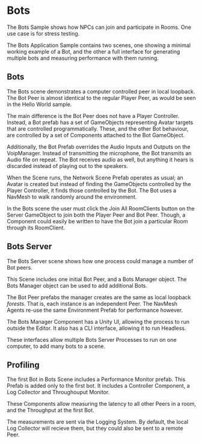 # Bots

The Bots Sample shows how NPCs can join and participate in Rooms. One use case is for stress testing.

The Bots Application Sample contains two scenes, one showing a minimal working example of a Bot, and the other a full interface for generating multiple bots and measuring performance with them running.

## Bots

The Bots scene demonstrates a computer controlled peer in local loopback. The Bot Peer is almost identical to the regular Player Peer, as would be seen in the Hello World sample.

The main difference is the Bot Peer does not have a Player Controller. Instead, a Bot prefab has a set of GameObjects representing Avatar targets that are controlled programmatically. These, and the other Bot behaviour, are controlled by a set of Components attached to the Bot GameObject.

Additionally, the Bot Prefab overrides the Audio Inputs and Outputs on the VoipManager. Instead of transmitting the microphone, the Bot transmits an Audio file on repeat. The Bot receives audio as well, but anything it hears is discarded instead of playing out to the speakers.

When the Scene runs, the Network Scene Prefab operates as usual; an Avatar is created but instead of finding the GameObjects controlled by the Player Controller, it finds those controlled by the Bot. The Bot uses a NavMesh to walk randomly around the environment.

In the Bots scene the user must click the Join All RoomClients button on the Server GameObject to join both the Player Peer and Bot Peer.
Though, a Component could easily be written to have the Bot join a particular Room through its RoomClient.

## Bots Server

The Bots Server scene shows how one process could manage a number of Bot peers. 

This Scene includes one initial Bot Peer, and a Bots Manager object. The Bots Manager object can be used to add additional Bots. 

The Bot Peer prefabs the manager creates are the same as local loopback _forests_. That is, each instance is an independent Peer. The NavMesh Agents re-use the same Environment Prefab for performance however.

The Bots Manager Component has a Unity UI, allowing the process to run outside the Editor. It also has a CLI interface, allowing it to run Headless.

These interfaces allow multiple Bots Server Processes to run on one computer, to add many bots to a scene.

## Profiling

The first Bot in Bots Scene includes a Performance Monitor prefab. This Prefab is added only to the first bot. It includes a Controller Component, a Log Collector and Throughouput Monitor. 

These Components allow measuring the latency to all other Peers in a room, and the Throughput at the first Bot. 

The measurements are sent via the Logging System. By default, the local Log Collector will recieve them, but they could also be sent to a remote Peer.
